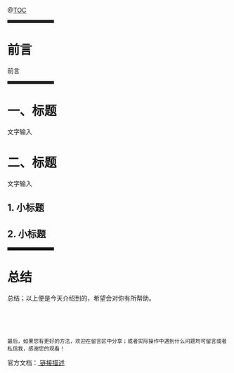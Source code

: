 @[TOC](文章目录)

<hr style=" border:solid; width:100px; height:1px;" color=#000000 size=1">

# 前言

前言

<hr style=" border:solid; width:100px; height:1px;" color=#000000 size=1">

# 一、标题

文字输入

# 二、标题

文字输入

## 1. 小标题



## 2. 小标题



<hr style=" border:solid; width:100px; height:1px;" color=#000000 size=1">

# 总结
总结；以上便是今天介绍到的，希望会对你有所帮助。
</font>

<br />
<br />
<br />

`最后，如果您有更好的方法，欢迎在留言区中分享；或者实际操作中遇到什么问题均可留言或者私信我，感谢您的观看！`

官方文档：[ 链接描述](链接地址)